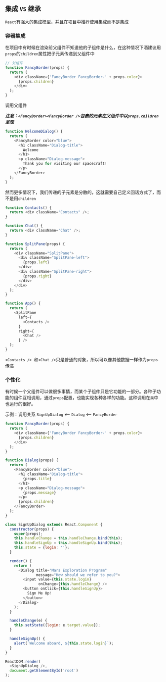 ## 集成 `VS` 继承

`React`有强大的集成模型，并且在项目中推荐使用集成而不是集成

### 容器集成

在项目中有时候在渲染前父组件不知道他的子组件是什么，在这种情况下酒建议用`props`的`children`属性把子元素传递到父组件中

```js
// 父组件
function FancyBorder(props) {
  return (
    <div className={'FancyBorder FancyBorder-' + props.color}>
      {props.children}
    </div>
  );
}
```
调用父组件

***注意：`<FancyBorder><FancyBorder />`包裹的元素在父组件中以`props.children`呈现***
```js
function WelcomeDialog() {
  return (
    <FancyBorder color="blue">
      <h1 className="Dialog-title">
        Welcome
      </h1>
      <p className="Dialog-message">
        Thank you for visiting our spacecraft!
      </p>
    </FancyBorder>
  );
}
```
然而更多情况下，我们传递的子元素是分散的，这就需要自己定义回话方式了，而不是用`children`
```js
function Contacts() {
  return <div className="Contacts" />;
}

function Chat() {
  return <div className="Chat" />;
}

function SplitPane(props) {
  return (
    <div className="SplitPane">
      <div className="SplitPane-left">
        {props.left}
      </div>
      <div className="SplitPane-right">
        {props.right}
      </div>
    </div>
  );
}

function App() {
  return (
    <SplitPane
      left={
        <Contacts />
      }
      right={
        <Chat />
      } />
  );
}
```
`<Contacts /> `和`<Chat />`只是普通的对象，所以可以像其他数据一样作为`props`传递

### 个性化

有时候一个父组件可以做很多事情，而某个子组件只是它功能的一部分。各种子功能的组件互相调用，通过`props`配置，也能实现各种各样的功能。这种调用在`类`中也运行的很好。

示例：调用关系 `SignUpDialog` <-- `Dialog` <-- `FancyBorder`
```js
function FancyBorder(props) {
  return (
    <div className={'FancyBorder FancyBorder-' + props.color}>
      {props.children}
    </div>
  );
}

function Dialog(props) {
  return (
    <FancyBorder color="blue">
      <h1 className="Dialog-title">
        {props.title}
      </h1>
      <p className="Dialog-message">
        {props.message}
      </p>
      {props.children}
    </FancyBorder>
  );
}

class SignUpDialog extends React.Component {
  constructor(props) {
    super(props);
    this.handleChange = this.handleChange.bind(this);
    this.handleSignUp = this.handleSignUp.bind(this);
    this.state = {login: ''};
  }

  render() {
    return (
      <Dialog title="Mars Exploration Program"
              message="How should we refer to you?">
        <input value={this.state.login}
               onChange={this.handleChange} />
        <button onClick={this.handleSignUp}>
          Sign Me Up!
        </button>
      </Dialog>
    );
  }

  handleChange(e) {
    this.setState({login: e.target.value});
  }

  handleSignUp() {
    alert(`Welcome aboard, ${this.state.login}`);
  }
}

ReactDOM.render(
  <SignUpDialog />,
  document.getElementById('root')
);

```